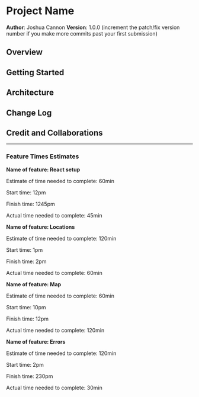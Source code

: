# Project Name

**Author**: Joshua Cannon
**Version**: 1.0.0 (increment the patch/fix version number if you make more commits past your first submission)

## Overview
<!-- Provide a high level overview of what this application is  -->

## Getting Started
<!-- What are the steps that a user must take in order to build this app on their own machine and get it running? -->

## Architecture
<!-- Provide a detailed description of the application design. What technologies (languages, libraries, etc) you're using, and any other relevant design information. -->

## Change Log
<!-- Use this area to document the iterative changes made to your application as each feature is successfully implemented. Use time stamps. Here's an example:

01-01-2001 4:59pm - Application now has a fully-functional express server, with a GET route for the location resource. -->

## Credit and Collaborations

<hr>

### Feature Times Estimates


**Name of feature: React setup**

Estimate of time needed to complete: 60min

Start time: 12pm

Finish time: 1245pm

Actual time needed to complete: 45min

**Name of feature: Locations**

Estimate of time needed to complete: 120min

Start time: 1pm

Finish time: 2pm

Actual time needed to complete: 60min

**Name of feature: Map**

Estimate of time needed to complete: 60min

Start time: 10pm

Finish time: 12pm

Actual time needed to complete: 120min

**Name of feature: Errors**

Estimate of time needed to complete: 120min

Start time: 2pm

Finish time: 230pm

Actual time needed to complete: 30min

